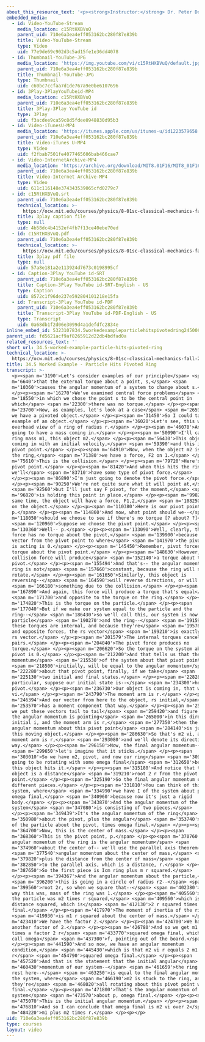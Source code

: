 ```yaml
---
about_this_resource_text: '<p><strong>Instructor:</strong> Dr. Peter Dourmashkin</p>'
embedded_media:
  - id: Video-YouTube-Stream
    media_location: c15RtHXBVuQ
    parent_uid: 710e6a3ea4eff053162bc280f87e839b
    title: Video-YouTube-Stream
    type: Video
    uid: 77e9de69c902d3c5ad15fe1e36dd4078
  - id: Thumbnail-YouTube-JPG
    media_location: 'https://img.youtube.com/vi/c15RtHXBVuQ/default.jpg'
    parent_uid: 710e6a3ea4eff053162bc280f87e839b
    title: Thumbnail-YouTube-JPG
    type: Thumbnail
    uid: c60bc7ccfaa7d1de767a9e0be6107696
  - id: 3Play-3PlayYouTubeid-MP4
    media_location: c15RtHXBVuQ
    parent_uid: 710e6a3ea4eff053162bc280f87e839b
    title: 3Play-3Play YouTube id
    type: 3Play
    uid: f3acdee9ca59c8d5fdee0948830d95b3
  - id: Video-iTunesU-MP4
    media_location: 'https://itunes.apple.com/us/itunes-u/id1223579658'
    parent_uid: 710e6a3ea4eff053162bc280f87e839b
    title: Video-iTunes U-MP4
    type: Video
    uid: f2fbab7501fe4077465606bab466cae7
  - id: Video-InternetArchive-MP4
    media_location: 'https://archive.org/download/MIT8.01F16/MIT8_01F16_L34v04_360p.mp4'
    parent_uid: 710e6a3ea4eff053162bc280f87e839b
    title: Video-Internet Archive-MP4
    type: Video
    uid: 611c116148e374343539065cfd0279c7
  - id: c15RtHXBVuQ.srt
    parent_uid: 710e6a3ea4eff053162bc280f87e839b
    technical_location: >-
      https://ocw.mit.edu/courses/physics/8-01sc-classical-mechanics-fall-2016/week-11-angular-momentum/34.5-worked-example-particle-hits-pivoted-ring/34.5-worked-example-particle-hits-pivoted-ring/c15RtHXBVuQ.srt
    title: 3play caption file
    type: null
    uid: 4b58dc4b4152ef4fb7f13ce40ebe70ed
  - id: c15RtHXBVuQ.pdf
    parent_uid: 710e6a3ea4eff053162bc280f87e839b
    technical_location: >-
      https://ocw.mit.edu/courses/physics/8-01sc-classical-mechanics-fall-2016/week-11-angular-momentum/34.5-worked-example-particle-hits-pivoted-ring/34.5-worked-example-particle-hits-pivoted-ring/c15RtHXBVuQ.pdf
    title: 3play pdf file
    type: null
    uid: 57a8e181a2e113924d7673c0198995cf
  - id: Caption-3Play YouTube id-SRT
    parent_uid: 710e6a3ea4eff053162bc280f87e839b
    title: Caption-3Play YouTube id-SRT-English - US
    type: Caption
    uid: 8572c1f96de237e592804101218e15fa
  - id: Transcript-3Play YouTube id-PDF
    parent_uid: 710e6a3ea4eff053162bc280f87e839b
    title: Transcript-3Play YouTube id-PDF-English - US
    type: Transcript
    uid: 0a68db1f2d06e3099d4a1defdfc2834e
inline_embed_id: 5323107834.5workedexampleparticlehitspivotedring24500634
parent_uid: fd5621acf9af8265912d22db4bdfad0a
related_resources_text: ''
short_url: 34.5-worked-example-particle-hits-pivoted-ring
technical_location: >-
  https://ocw.mit.edu/courses/physics/8-01sc-classical-mechanics-fall-2016/week-11-angular-momentum/34.5-worked-example-particle-hits-pivoted-ring/34.5-worked-example-particle-hits-pivoted-ring
title: 34.5 Worked Example - Particle Hits Pivoted Ring
transcript: >-
  <p><span m='3190'>Let's consider examples of our principle</span> <span
  m='6640'>that the external torque about a point, s,</span> <span
  m='10360'>causes the angular momentum of a system to change about s.</span>
  </p><p><span m='16270'>We've examined central force problems</span> <span
  m='18550'>in which we chose the point s to be the central point in
  which</span> <span m='22300'>there was no torque.</span> </p><p><span
  m='23700'>Now, as examples, let's look at a case</span> <span m='26590'>where
  we have a pivoted object.</span> </p><p><span m='31450'>So I could take an
  example of an object.</span> </p><p><span m='36020'>Let's see, this will be
  overhead view of a ring of radius r.</span> </p><p><span m='46070'>And I'm
  going to have a mass coming in.</span> </p><p><span m='50090'>I'll call this
  ring mass m1, this object m2.</span> </p><p><span m='56430'>This object is
  coming in with an initial velocity,</span> <span m='59390'>and this is my
  pivot point.</span> </p><p><span m='64910'>Now, when the object m2 is hitting
  the ring,</span> <span m='71380'>we have a force, F2 on 1.</span> </p><p><span
  m='75610'>This is the collision.</span> </p><p><span m='79720'>Here's our
  pivot point.</span> </p><p><span m='81420'>And when this hits the ring,
  we'll</span> <span m='83710'>have some type of pivot force.</span>
  </p><p><span m='86890'>I'm just going to denote the pivot force.</span>
  </p><p><span m='90250'>We're not quite sure what it will point at,</span>
  <span m='92560'>but I'll just say F pivot, for the moment,</span> <span
  m='96820'>is holding this point in place.</span> </p><p><span m='99820'>At the
  same time, the object will have a force, F1,2,</span> <span m='108250'>acting
  on the object.</span> </p><p><span m='110380'>Here is our pivot point,
  p.</span> </p><p><span m='114860'>And now, what point should we--</span> <span
  m='118050'>should we choose to see if there's no torque [? about? ?]</span>
  <span m='120960'>Suppose we choose the pivot point.</span> </p><p><span
  m='130360'>Well-- p.</span> </p><p><span m='133090'>Well, clearly, the pivot
  force has no torque about the pivot,</span> <span m='139900'>because the
  vector from the pivot point to where</span> <span m='141970'>the pivot force
  is acting is 0.</span> </p><p><span m='145450'>Remember, pivot forces have no
  torque about the pivot point.</span> </p><p><span m='148630'>However, this
  collision force will produce</span> <span m='152140'>a torque about the
  pivot.</span> </p><p><span m='155494'>And that's-- the angular momentum of the
  ring is not</span> <span m='157660'>constant, because the ring will start to
  rotate.</span> </p><p><span m='161650'>Similarly, this object is
  reversing--</span> <span m='164590'>will reverse directions, or will do</span>
  <span m='166180'>something due to the collision.</span> </p><p><span
  m='167890'>And again, this force will produce a torque that's equal</span>
  <span m='171700'>and opposite to the torque on the ring.</span> </p><p><span
  m='174820'>This is the torque on the particle.</span> </p><p><span
  m='177040'>But if we make our system equal to the particle and the
  ring--</span> <span m='186430'>so we'll call this, our system is now both the
  particle</span> <span m='190270'>and the ring--</span> <span m='191590'>then
  these torques are internal, and because they're</span> <span m='195760'>equal
  and opposite forces, the rs vector</span> <span m='199210'>is exactly the same
  rs vector.</span> </p><p><span m='201579'>The internal torques cancel in
  pairs.</span> </p><p><span m='204040'>The pivot force produces no
  torque.</span> </p><p><span m='206620'>So the torque on the system about the
  pivot is 0.</span> </p><p><span m='212200'>And that tells us that the angular
  momentum</span> <span m='215530'>of the system about that pivot point,</span>
  <span m='218500'>initially, will be equal to the angular momentum</span> <span
  m='222280'>about that pivot point, finally, if we take</span> <span
  m='225130'>two initial and final states.</span> </p><p><span m='228280'>In
  particular, suppose our initial state is--</span> <span m='234300'>here's the
  pivot.</span> </p><p><span m='236730'>Our object is coming in, that was m2
  vi.</span> </p><p><span m='243790'>The moment arm is r.</span> </p><p><span
  m='246394'>And our vector from here to the object, rs initial,</span> <span
  m='253570'>has a moment component that way.</span> </p><p><span m='256329'>If
  we put these vectors tail to tail</span> <span m='259420'>and figure out that
  the angular momentum is pointing</span> <span m='265000'>in this direction, l
  initial i, and the moment arm is r,</span> <span m='277350'>then the initial
  angular momentum about this pivot point</span> <span m='284140'>is just due to
  this moving object.</span> </p><p><span m='286630'>So that's m2 vi, and the
  moment arm is r,</span> <span m='293080'>and we'll denote its direction that
  way.</span> </p><p><span m='296150'>Now, the final angular momentum--</span>
  <span m='299650'>let's imagine that it sticks.</span> </p><p><span
  m='303010'>So we have m2, pivot, and now our ring</span> <span m='309490'>is
  going to be rotating with some omega final</span> <span m='312650'>because
  this object hits it.</span> </p><p><span m='315180'>And notice that this
  object is a distance</span> <span m='319210'>root 2 r from the pivot
  point.</span> </p><p><span m='325190'>So the final angular momentum can be two
  different pieces.</span> </p><p><span m='331810'>You can think of this as a
  system, where</span> <span m='334990'>we have I of the system about p times
  omega final,</span> <span m='340960'>because now it's just a rigid
  body.</span> </p><p><span m='343870'>And the angular momentum of the
  system</span> <span m='347080'>is consisting of two pieces.</span>
  </p><p><span m='349439'>It's the angular momentum of the ring</span> <span
  m='350980'>about the pivot, plus the angular</span> <span m='353740'>momentum
  of the particle about the pivot, times omega final.</span> </p><p><span
  m='364700'>Now, this is the center of mass.</span> </p><p><span
  m='368360'>This is the pivot point, p.</span> </p><p><span m='370760'>The
  angular momentum of the ring is the angular momentum</span> <span
  m='374960'>about the center of-- we'll use the parallel axis theorem--</span>
  <span m='377540'>angular momentum about the center of mass,</span> <span
  m='379820'>plus the distance from the center of mass</span> <span
  m='382850'>to the parallel axis, which is a distance, r.</span> </p><p><span
  m='387650'>So the first piece is Icm ring plus m r squared.</span>
  </p><p><span m='394367'>And the angular momentum about the particle,</span>
  <span m='396200'>this is going in a circle of radius r2--</span> <span
  m='399560'>root 2r, so when we square that--</span> <span m='402380'>by the
  way this was, mass of the ring was 1.</span> </p><p><span m='405560'>Mass of
  the particle was m2 times r squared,</span> <span m='409560'>which is this
  distance squared, which is</span> <span m='412130'>2 r squared times omega
  final.</span> </p><p><span m='417970'>The moment of inertia of the ring</span>
  <span m='419930'>is m1 r squared about the center of mass.</span> </p><p><span
  m='423410'>We have the factor 2.</span> </p><p><span m='424700'>We have
  another factor of 2.</span> </p><p><span m='426780'>And so we get m1 plus m2
  times a factor 2 r</span> <span m='433770'>squared omega final, which we can
  call omega</span> <span m='437300'>f, pointing out of the board.</span>
  </p><p><span m='441590'>And so now, we have an angular momentum
  condition,</span> <span m='445430'>which is that m2 vi r equals 2 m1 plus m2
  r</span> <span m='454790'>squared omega final.</span> </p><p><span
  m='457520'>And that is the statement that the initial angular</span> <span
  m='460430'>momentum of our system--</span> <span m='461659'>the ring is at
  rest here--</span> <span m='463250'>is equal to the final angular momentum of
  the system, where</span> <span m='466190'>m2 is stuck to the ring, and
  they're</span> <span m='468020'>all rotating about this pivot point with omega
  final.</span> </p><p><span m='471800'>That's the angular momentum of the
  system</span> <span m='473570'>about p, omega final.</span> </p><p><span
  m='475070'>This is the initial angular momentum.</span> </p><p><span
  m='476810'>And so I can conclude that omega final is m2 vi over 2</span> <span
  m='484220'>m1 plus m2 times r.</span> </p><p></p>
uid: 710e6a3ea4eff053162bc280f87e839b
type: courses
layout: video
---
```


